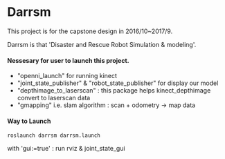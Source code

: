 # Darrsm

This project is for the capstone design in 2016/10~2017/9.

Darrsm is that 'Disaster and Rescue Robot Simulation & modeling'.


#### Nessesary for user to launch this project.
- "openni_launch" for running kinect
- "joint_state_publisher" & "robot_state_publisher" for display our model
- "depthimage_to_laserscan" : this package helps kinect_depthimage convert to laserscan data
- "gmapping" i.e. slam algorithm : scan + odometry -> map data

#### Way to Launch
    roslaunch darrsm darrsm.launch
  
with 'gui:=true' : run rviz & joint_state_gui

